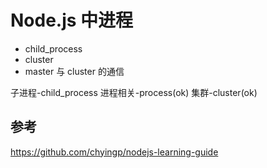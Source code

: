 # Node.js 中进程
- child_process
- cluster
- master 与 cluster 的通信

子进程-child_process
进程相关-process(ok)
集群-cluster(ok)


## 参考
https://github.com/chyingp/nodejs-learning-guide